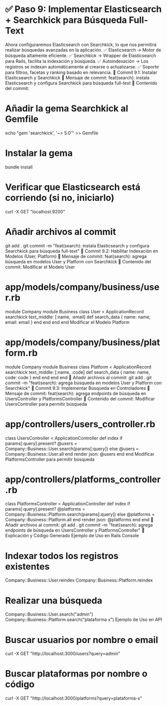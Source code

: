 # ✅ Paso 9: Implementar Elasticsearch + Searchkick para Búsqueda Full-Text

Ahora configuraremos Elasticsearch con Searchkick, lo que nos permitirá realizar búsquedas avanzadas en la aplicación.
✅ Elasticsearch → Motor de búsqueda altamente eficiente.
✅ Searchkick → Wrapper de Elasticsearch para Rails, facilita la indexación y búsqueda.
✅ Autoindexación → Los registros se indexan automáticamente al crearse o actualizarse.
✅ Soporte para filtros, facetas y ranking basado en relevancia.
📌 Commit 9.1: Instalar Elasticsearch y Searchkick
🔹 Mensaje de commit:
feat(search): instala Elasticsearch y configura Searchkick para búsqueda full-text
🔹 Contenido del commit:
# Añadir la gema Searchkick al Gemfile
echo "gem 'searchkick', '~> 5.0'" >> Gemfile
# Instalar la gema
bundle install
# Verificar que Elasticsearch está corriendo (si no, iniciarlo)
curl -X GET "localhost:9200"
# Añadir archivos al commit
git add .
git commit -m "feat(search): instala Elasticsearch y configura Searchkick para búsqueda full-text"
📌 Commit 9.2: Habilitar Indexación en Modelos (User, Platform)
🔹 Mensaje de commit:
feat(search): agrega búsqueda en modelos User y Platform con Searchkick
🔹 Contenido del commit:
Modificar el Modelo User
# app/models/company/business/user.rb
module Company
module Business
class User < ApplicationRecord
searchkick text_middle: [:name, :email]
      def search_data
        {
          name: name,
          email: email
        }
      end
    end
end
end
Modificar el Modelo Platform
# app/models/company/business/platform.rb
module Company
module Business
class Platform < ApplicationRecord
searchkick text_middle: [:name, :code]
      def search_data
        {
          name: name,
          code: code
        }
      end
    end
end
end
🔹 Añadir archivos al commit:
git add .
git commit -m "feat(search): agrega búsqueda en modelos User y Platform con Searchkick"
📌 Commit 9.3: Implementar Búsqueda en Controladores
🔹 Mensaje de commit:
feat(search): agrega endpoints de búsqueda en UsersController y PlatformsController
🔹 Contenido del commit:
Modificar UsersController para permitir búsqueda
# app/controllers/users_controller.rb
class UsersController < ApplicationController
def index
if params[:query].present?
@users = Company::Business::User.search(params[:query])
else
@users = Company::Business::User.all
end
render json: @users
end
end
Modificar PlatformsController para permitir búsqueda
# app/controllers/platforms_controller.rb
class PlatformsController < ApplicationController
def index
if params[:query].present?
@platforms = Company::Business::Platform.search(params[:query])
else
@platforms = Company::Business::Platform.all
end
render json: @platforms
end
end
🔹 Añadir archivos al commit:
git add .
git commit -m "feat(search): agrega endpoints de búsqueda en UsersController y PlatformsController"
📝 Explicación y Código Generado
Ejemplo de Uso en Rails Console
# Indexar todos los registros existentes
Company::Business::User.reindex
Company::Business::Platform.reindex
# Realizar una búsqueda
Company::Business::User.search("admin")
Company::Business::Platform.search("plataforma x")
Ejemplo de Uso en API
# Buscar usuarios por nombre o email
curl -X GET "http://localhost:3000/users?query=admin"
# Buscar plataformas por nombre o código
curl -X GET "http://localhost:3000/platforms?query=plataforma-x"
